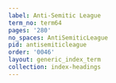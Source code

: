 ```yaml
---
label: Anti-Semitic League
term_no: term64
pages: '280'
no_spaces: AntiSemiticLeague
pid: antisemiticleague
order: '0046'
layout: generic_index_term
collection: index-headings
---
```


